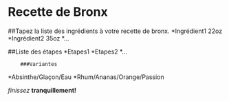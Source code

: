 # Recette de Bronx

##Tapez la liste des ingrédients à votre recette de bronx.
	*Ingrédient1 22oz
	*Ingrédient2 35oz
        *... 

##Liste des étapes
*Etapes1
*Etapes2
*...

 		###Variantes
*Absinthe/Glaçon/Eau
*Rhum/Ananas/Orange/Passion

*finissez* **tranquillement!**
